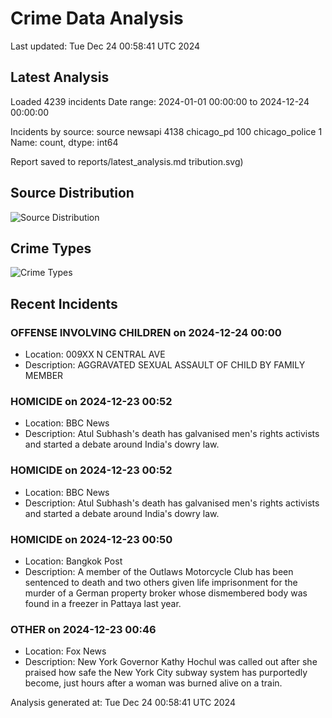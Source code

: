 # Crime Data Analysis
Last updated: Tue Dec 24 00:58:41 UTC 2024

## Latest Analysis

Loaded 4239 incidents
Date range: 2024-01-01 00:00:00 to 2024-12-24 00:00:00

Incidents by source:
source
newsapi           4138
chicago_pd         100
chicago_police       1
Name: count, dtype: int64

Report saved to reports/latest_analysis.md
tribution.svg)

## Source Distribution
![Source Distribution](images/source_distribution.svg)

## Crime Types
![Crime Types](images/crime_types.svg)

## Recent Incidents

### OFFENSE INVOLVING CHILDREN on 2024-12-24 00:00
- Location: 009XX N CENTRAL AVE
- Description: AGGRAVATED SEXUAL ASSAULT OF CHILD BY FAMILY MEMBER


### HOMICIDE on 2024-12-23 00:52
- Location: BBC News
- Description: Atul Subhash's death has galvanised men's rights activists and started a debate around India's dowry law.


### HOMICIDE on 2024-12-23 00:52
- Location: BBC News
- Description: Atul Subhash's death has galvanised men's rights activists and started a debate around India's dowry law.


### HOMICIDE on 2024-12-23 00:50
- Location: Bangkok Post
- Description: A member of the Outlaws Motorcycle Club has been sentenced to death and two others given life imprisonment for the murder of a German property broker whose dismembered body was found in a freezer in Pattaya last year.


### OTHER on 2024-12-23 00:46
- Location: Fox News
- Description: New York Governor Kathy Hochul was called out after she praised how safe the New York City subway system has purportedly become, just hours after a woman was burned alive on a train.

Analysis generated at: Tue Dec 24 00:58:41 UTC 2024
